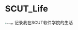 # SCUT_Life
<img src="https://www.scut.edu.cn/_upload/article/images/93/f1/da8bef494e929b2303b75fcae24a/3b403882-85d9-4143-9480-b0b97a85f8c3.png" alt="SCUT图标" title="SCUT" style="zoom:33%;" >
记录我在SCUT软件学院的生活
